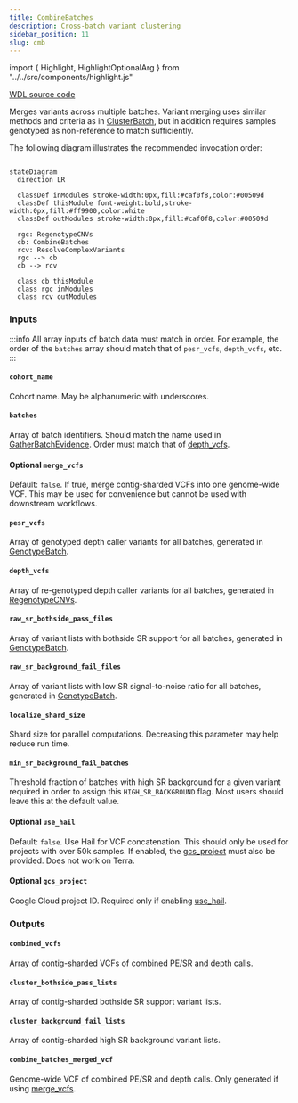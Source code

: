 ```yaml
---
title: CombineBatches
description: Cross-batch variant clustering
sidebar_position: 11
slug: cmb
---
```


import { Highlight, HighlightOptionalArg } from "../../src/components/highlight.js"

[WDL source code](https://github.com/broadinstitute/gatk-sv/blob/main/wdl/CombineBatches.wdl)

Merges variants across multiple batches. Variant merging uses similar methods and criteria as in [ClusterBatch](./cb), 
but in addition requires samples genotyped as non-reference to match sufficiently.

The following diagram illustrates the recommended invocation order:

```mermaid

stateDiagram
  direction LR
    
  classDef inModules stroke-width:0px,fill:#caf0f8,color:#00509d
  classDef thisModule font-weight:bold,stroke-width:0px,fill:#ff9900,color:white
  classDef outModules stroke-width:0px,fill:#caf0f8,color:#00509d

  rgc: RegenotypeCNVs
  cb: CombineBatches
  rcv: ResolveComplexVariants
  rgc --> cb
  cb --> rcv
  
  class cb thisModule
  class rgc inModules
  class rcv outModules
```

### Inputs

:::info
All array inputs of batch data must match in order. For example, the order of the `batches` array should match that of
`pesr_vcfs`, `depth_vcfs`, etc.
:::

#### `cohort_name`
Cohort name. May be alphanumeric with underscores.

#### `batches`
Array of batch identifiers. Should match the name used in [GatherBatchEvidence](./gbe#batch). Order must match that of [depth_vcfs](#depth_vcfs).

#### <HighlightOptionalArg>Optional</HighlightOptionalArg>  `merge_vcfs`
Default: `false`. If true, merge contig-sharded VCFs into one genome-wide VCF. This may be used for convenience but cannot be used with 
downstream workflows.

#### `pesr_vcfs`
Array of genotyped depth caller variants for all batches, generated in [GenotypeBatch](./gb#genotyped_depth_vcf).

#### `depth_vcfs`
Array of re-genotyped depth caller variants for all batches, generated in [RegenotypeCNVs](./rgcnvs#regenotyped_depth_vcfs).

#### `raw_sr_bothside_pass_files`
Array of variant lists with bothside SR support for all batches, generated in [GenotypeBatch](./gb#sr_bothside_pass).

#### `raw_sr_background_fail_files`
Array of variant lists with low SR signal-to-noise ratio for all batches, generated in [GenotypeBatch](./gb#sr_background_fail).

#### `localize_shard_size`
Shard size for parallel computations. Decreasing this parameter may help reduce run time.

#### `min_sr_background_fail_batches`
Threshold fraction of batches with high SR background for a given variant required in order to assign this 
`HIGH_SR_BACKGROUND` flag. Most users should leave this at the default value.

#### <HighlightOptionalArg>Optional</HighlightOptionalArg> `use_hail`
Default: `false`. Use Hail for VCF concatenation. This should only be used for projects with over 50k samples. If enabled, the 
[gcs_project](#optional-gcs_project) must also be provided. Does not work on Terra.

#### <HighlightOptionalArg>Optional</HighlightOptionalArg> `gcs_project`
Google Cloud project ID. Required only if enabling [use_hail](#optional-use_hail).

### Outputs

#### `combined_vcfs`
Array of contig-sharded VCFs of combined PE/SR and depth calls.

#### `cluster_bothside_pass_lists`
Array of contig-sharded bothside SR support variant lists.

#### `cluster_background_fail_lists`
Array of contig-sharded high SR background variant lists.

#### `combine_batches_merged_vcf`
Genome-wide VCF of combined PE/SR and depth calls. Only generated if using [merge_vcfs](#optional--merge_vcfs).
